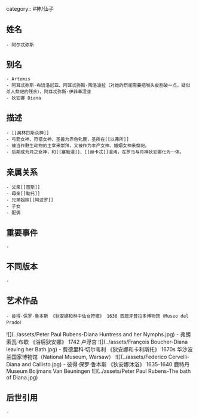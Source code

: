 category:: #神/仙子
## 姓名
	- 阿尔忒弥斯
## 别名
	- Artemis
	- 阿耳忒弥斯·布饶洛尼亚、阿耳忒弥斯·陶洛波拉（对她的祭祀需要把喉头皮割破一点，疑似杀人祭祀的残余）、阿耳忒弥斯·伊菲革涅亚
	- 狄安娜 Diana
## 描述
	- [[奥林匹斯众神]]
	- 弓箭女神、狩猎女神，圣兽为赤色牝鹿，圣所在[[以弗所]]
	- 被当作野生动物的主宰来崇拜，又被作为丰产女神、婚姻女神来祭祀。
	- 后期成为月之女神，和[[塞勒涅]]、[[赫卡忒]]混淆，在罗马与月神狄安娜化为一体。
## 亲属关系
	- 父亲[[宙斯]]
	- 母亲[[勒托]]
	- 兄弟姐妹[[阿波罗]]
	- 子女
	- 配偶
## 重要事件
	-
## 不同版本
	-
## 艺术作品
	- 彼得·保罗·鲁本斯 《狄安娜和林中仙女狩猎》 1636 西班牙普拉多博物馆（Museo del Prado）
 ![](../assets/Peter Paul Rubens-Diana Huntress and her Nymphs.jpg)
	- 弗朗索瓦·布歇 《浴后狄安娜》 1742 卢浮宫
 ![](../assets/François Boucher-Diana leaving her Bath.jpg)
	- 费德里科·切尔韦利 《狄安娜和卡利斯托》 1670s 华沙波兰国家博物馆（National Museum, Warsaw）
 ![](../assets/Federico Cervelli-Diana and Callisto.jpg)
	- 彼得·保罗·鲁本斯 《狄安娜沐浴》 1635-1640 鹿特丹Museum Boijmans Van Beuningen
 ![](../assets/Peter Paul Rubens-The bath of Diana.jpg)
## 后世引用
	-
